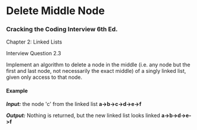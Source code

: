 # Delete Middle Node
### Cracking the Coding Interview 6th Ed.

Chapter 2: Linked Lists

Interview Question 2.3

Implement an algorithm to delete a node in the middle (i.e. any node but the first and last node, not necessarily the exact middle) of a singly linked list, given only access to that node.


#### Example
***Input:*** the node 'c' from the linked list **a->b->c->d->e->f**

***Output:*** Nothing is returned, but the new linked list looks linked **a->b->d->e->f**
